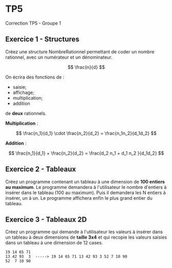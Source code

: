 # TP5

Correction TP5 - Groupe 1

## Exercice 1 - Structures

Créez une structure NombreRationnel permettant de coder un nombre rationnel,
avec un numérateur et un dénominateur.

$$
\frac{n}{d}
$$

On écrira des fonctions de :

- saisie;
- affichage;
- multiplication;
- addition

de **deux** rationnels.

**Multiplication** :

$$
\frac{n_1}{d_1} \cdot \frac{n_2}{d_2} = \frac{n_1n_2}{d_1d_2}
$$

**Addition** :

$$
\frac{n_1}{d_1} + \frac{n_2}{d_2} = \frac{d_2 n_1 + d_1 n_2 }{d_1d_2}
$$


## Exercice 2 - Tableaux

Créez un programme contenant un tableau à une dimension de **100 entiers au
maximum**. Le programme demandera à l'utilisateur le nombre d'entiers à insérer
dans le tableau (100 au maximum). Puis il demandera les N entiers à insérer, un
à un. Le programme affichera enfin le plus grand entier du tableau.

## Exercice 3 - Tableaux 2D

Créez un programme qui demande à l'utilisateur les valeurs à insérer dans un
tableau à deux dimensions de **taille 3x4** et qui recopie les valeurs saisies
dans un tableau à une dimension de 12 cases.

```shell
19 14 65 71
13 42 93  3  -----> 19 14 65 71 13 42 93 3 52 7 10 90 
52  7 10 90
```